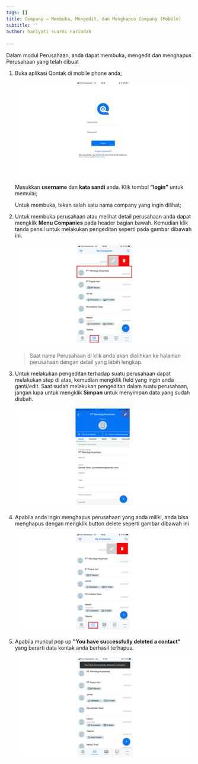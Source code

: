 ```yaml
---
tags: []
title: Company – Membuka, Mengedit, dan Menghapus Company (Mobile)
subtitle: ''
author: hariyati suarni nurindah

---
```

Dalam modul Perusahaan, anda dapat membuka, mengedit dan menghapus Perusahaan yang telah dibuat

1. Buka aplikasi Qontak di mobile phone anda;

   ![](/uploads/kontakmobile.PNG)

   Masukkan **username** dan **kata sandi** anda. Klik tombol **“login”** untuk memulai;

   Untuk membuka, tekan salah satu nama company yang ingin dilihat;
2. Untuk membuka perusahaan atau melihat detail perusahaan anda dapat mengklik **Menu Companies** pada header bagian bawah. Kemudian klik tanda pensil untuk melakukan pengeditan seperti pada gambar dibawah ini.

   ![](/uploads/editcompanymobile.PNG)

   > Saat nama Perusahaan di klik anda akan dialihkan ke halaman perusahaan dengan detail yang lebih lengkap.
3. Untuk melakukan pengeditan terhadap suatu perusahaan dapat melakukan step di atas, kemudian mengklik field yang ingin anda ganti/edit. Saat sudah melakukan pengeditan dalam suatu perusahaan, jangan lupa untuk mengklik **Simpan** untuk menyimpan data yang sudah diubah.

   ![](/uploads/editcompanymobile1.PNG)
4. Apabila anda ingin menghapus perusahaan yang anda miliki, anda bisa menghapus dengan mengklik button delete seperti gambar dibawah ini

   ![](/uploads/editcompanymobile3.PNG)
5. Apabila muncul pop up **"You have successfully deleted a contact"** yang berarti data kontak anda berhasil terhapus.

   ![](/uploads/editcompanymobile2.PNG)